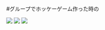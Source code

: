 #グループでホッケーゲーム作った時の


![](https://github.com/Morata91/3D_Hockey/0.png)
![](https://github.com/Morata91/3D_Hockey/1.png)
![](https://github.com/Morata91/3D_Hockey/2.png)